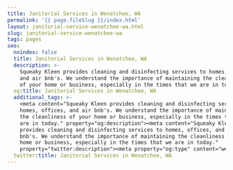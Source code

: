 ```yaml
---
title: Janitorial Services in Wenatchee, WA
permalink: '{{ page.fileSlug }}/index.html'
layout: janitorial-service-wenatchee-wa.html
slug: janitorial-service-wenatchee-wa
tags: pages
seo:
  noindex: false
  title: Janitorial Services in Wenatchee, WA
  description: >-
    Squeaky Kleen provides cleaning and disinfecting services to homes, offices,
    and air bnb's. We understand the importance of maintaining the cleanliness
    of your home or business, especially in the times that we are in today.
  og:title: Janitorial Services in Wenatchee, WA
  additional_tags: >-
    <meta content="Squeaky Kleen provides cleaning and disinfecting services to
    homes, offices, and air bnb's. We understand the importance of maintaining
    the cleanliness of your home or business, especially in the times that we
    are in today." property="og:description"><meta content="Squeaky Kleen
    provides cleaning and disinfecting services to homes, offices, and air
    bnb's. We understand the importance of maintaining the cleanliness of your
    home or business, especially in the times that we are in today."
    property="twitter:description"><meta property="og:type" content="website">
  twitter:title: Janitorial Services in Wenatchee, WA
---
```



